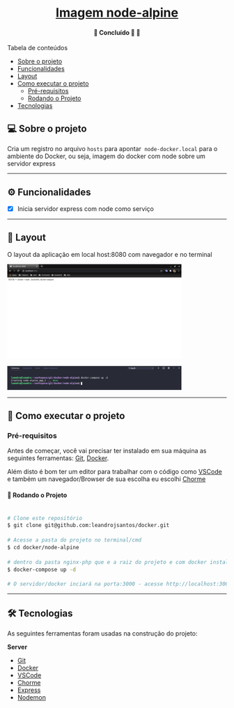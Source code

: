 <h1 align="center">
     <a href="#" alt="">Imagem node-alpine</a>
</h1>

<h4 align="center">
	🚧   Concluído 🚀 🚧
</h4>

Tabela de conteúdos
<!--ts-->
   * [Sobre o projeto](#-sobre-o-projeto)
   * [Funcionalidades](#-funcionalidades)
   * [Layout](#-layout)
   * [Como executar o projeto](#-como-executar-o-projeto)
     * [Pré-requisitos](#pré-requisitos)
     * [Rodando o Projeto](#user-content--rodando-o-projeto)
   * [Tecnologias](#-tecnologias)
<!--te-->

## 💻 Sobre o projeto

Cria um registro no arquivo `hosts` para apontar` node-docker.local` para o ambiente do Docker, ou seja, imagem do docker com node sobre um servidor express

---

## ⚙️ Funcionalidades

- [x] Inicia servidor express com node como serviço

---

## 🎨 Layout

O layout da aplicação em local host:8080 com navegador e no terminal 

  <img alt="node-alpine-browser" title="#node-alpine" src="./images/1.png" width="400px">
</p>

  <img alt="node-alpine-terminal" title="#node-alpine" src="./images/2.png" width="400px">
</p>


---

## 🚀 Como executar o projeto
### Pré-requisitos

Antes de começar, você vai precisar ter instalado em sua máquina as seguintes ferramentas:
[Git](https://git-scm.com), [Docker](https://docs.docker.com/engine/install/ubuntu/). 

Além disto é bom ter um editor para trabalhar com o código como [VSCode](https://code.visualstudio.com/) e também um navegador/Browser de sua escolha eu escolhi [Chorme](https://www.google.pt/intl/pt-PT/chrome/?brand=CHBD&gclid=CjwKCAjw1ej5BRBhEiwAfHyh1CqpdiJkRowiF7qVChVWvkTImra14_fVqzdcxXeYoznuxbgYMmtS9BoCP4oQAvD_BwE&gclsrc=aw.ds)

#### 🎲 Rodando o Projeto

```bash

# Clone este repositório
$ git clone git@github.com:leandrojsantos/docker.git

# Acesse a pasta do projeto no terminal/cmd
$ cd docker/node-alpine

# dentro da pasta nginx-php que e a raiz do projeto e com docker instalado
$ docker-compose up -d

# O servidor/docker inciará na porta:3000 - acesse http://localhost:3000  

```
---

## 🛠 Tecnologias

As seguintes ferramentas foram usadas na construção do projeto:

**Server**  
* [Git](https://git-scm.com) 
* [Docker](https://docs.docker.com/engine/install/ubuntu/)
* [VSCode](https://code.visualstudio.com/)
* [Chorme](https://www.google.pt/intl/pt-PT/chrome/?brand=CHBD&gclid=CjwKCAjw1ej5BRBhEiwAfHyh1CqpdiJkRowiF7qVChVWvkTImra14_fVqzdcxXeYoznuxbgYMmtS9BoCP4oQAvD_BwE&gclsrc=aw.ds)
* [Express](https://expressjs.com//)
* [Nodemon](https://nodemon.io/)